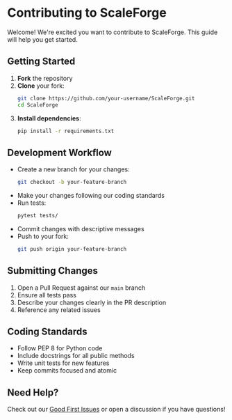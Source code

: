 
# Contributing to ScaleForge

Welcome! We're excited you want to contribute to ScaleForge. This guide will help you get started.

## Getting Started

1. **Fork** the repository
2. **Clone** your fork:
   ```bash
   git clone https://github.com/your-username/ScaleForge.git
   cd ScaleForge
   ```
3. **Install dependencies**:
   ```bash
   pip install -r requirements.txt
   ```

## Development Workflow

- Create a new branch for your changes:
  ```bash
  git checkout -b your-feature-branch
  ```
- Make your changes following our coding standards
- Run tests:
  ```bash
  pytest tests/
  ```
- Commit changes with descriptive messages
- Push to your fork:
  ```bash
  git push origin your-feature-branch
  ```

## Submitting Changes

1. Open a Pull Request against our `main` branch
2. Ensure all tests pass
3. Describe your changes clearly in the PR description
4. Reference any related issues

## Coding Standards

- Follow PEP 8 for Python code
- Include docstrings for all public methods
- Write unit tests for new features
- Keep commits focused and atomic

## Need Help?

Check out our [Good First Issues](docs/good-first-issues.md) or open a discussion if you have questions!
